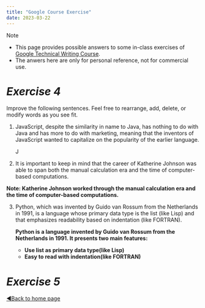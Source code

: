 ```yaml
---
title: "Google Course Exercise"
date: 2023-03-22
---
```

> [!NOTE]
> * This page provides possible answers to some in-class exercises of [Google Technical Writing Course].
> * The anwers here are only for personal reference, not for commercial use.


# **_Exercise 4_**

Improve the following sentences. Feel free to rearrange, add, delete, or modify words as you see fit.

1. JavaScript, despite the similarity in name to Java, has nothing to do with Java and has more to do with marketing, meaning that the inventors of JavaScript wanted to capitalize on the popularity of the earlier language.

   J

2. It is important to keep in mind that the career of Katherine Johnson was able to span both the manual calculation era and the time of computer-based computations.
  
  **Note: Katherine Johnson worked through the manual calculation era and the time of computer-based computations.**

3. Python, which was invented by Guido van Rossum from the Netherlands in 1991, is a language whose primary data type is the list (like Lisp) and that emphasizes readability based on indentation (like FORTRAN).

   **Python is a language invented by Guido van Rossum from the Netherlands in 1991. It presents two main features:**
     * **Use list as primary data type(like Lisp)**
     * **Easy to read with indentation(like FORTRAN)**

# **_Exercise 5_**



[Google Technical Writing Course]:https://developers.google.com/tech-writing/for-instructors


[◀️Back to home page](https://gallifrey23.github.io/)
